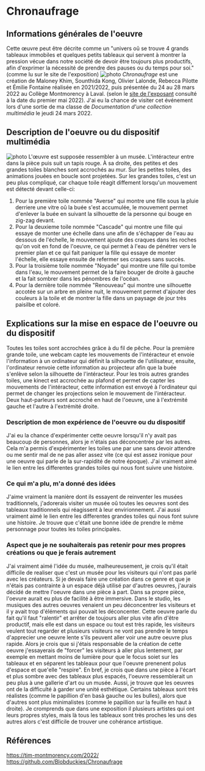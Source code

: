 # Chronaufrage

## Informations générales de l'oeuvre
Cette œuvre peut être décrite comme un "univers oû se trouve 4 grands tableaux immobiles et quelques petits tableaux qui servent à montrer la pression vécue dans notre société de devoir être toujours plus productifs, afin d'exprimer la nécessité de prendre des pauses ou du temps pour soi."(comme lu sur le site de l'exposition)
![photo](photos/bian_icu_cartel.jpg)
*Chronaufrage* est une création de Maloney Khim, Sounthida Kong, Olivier Lalonde, Rebecca Pilotte et Émilie Fontaine réalisée en 2021/2022, puis présentée du 24 au 28 mars 2022 au Collège Montmorency à Laval. (selon le [site de l'exposant](https://tim-montmorency.com/2022/) consulté à la date du premier mai 2022). J'ai eu la chance de visiter cet événement lors d'une sortie de ma classe de *Documentation d'une collection multimédia* le jeudi 24 mars 2022.

## Description de l'oeuvre ou du dispositif multimédia
![photo](photos/bian_icu_installation_visiteur.jpg)
L'œuvre est supposée ressembler à un musée. L'intéracteur entre dans la pièce puis suit un tapis rouge. À sa droite, des petites et des grandes toiles blanches sont accrochés au mur. Sur les petites toiles, des animations jouées en boucle sont projetées. Sur les grandes toiles, c'est un peu plus compliqué, car chaque toile réagit diffement lorsqu'un mouvement est détecté devant celle-ci:
1. Pour la première toile nommée "Averse" qui montre une fille sous la pluie derriere une vitre oû la buée s'est accumulée, le mouvement permet d'enlever la buée en suivant la silhouette de la personne qui bouge en zig-zag devant.
2. Pour la deuxieme toile nommée "Cascade" qui montre une fille qui essaye de monter une échelle dans une afin de s'échapper de l'eau au dessous de l'échelle, le mouvement ajoute des craques dans les roches qu'on voit en fond de l'oeuvre, ce qui permet à l'eau de pénétrer vers le premier plan et ce qui fait paniquer la fille qui essaye de monter l'échelle, elle essaye ensuite de refermer ses craques sans succès.
3. Pour la troisième toile nommée "Noyade" qui montre une fille qui tombe dans l'eau, le mouvement permet de la faire bouger de droite à gauche et la fait sombrer dans les pénombres de l'océan.
4. Pour la dernière toile nommée "Renouveau" qui montre une silhouette accotée sur un arbre en pleine nuit, le mouvement permet d'ajouter des couleurs à la toile et de montrer la fille dans un paysage de jour très paisilbe et coloré.

## Explications sur la mise en espace de l'oeuvre ou du dispositif 
Toutes les toiles sont accrochées grâce à du fil de pêche. Pour la première grande toile, une webcam capte les mouvements de l'intéracteur et envoie l'information à un ordinateur qui définit la silhouette de l'utilisateur, ensuite, l'ordinateur renvoie cette information au projecteur afin que la buée s'enlève selon la silhouette de l'intéracteur. Pour les trois autres grandes toiles, une kinect est accrochée au plafond et permet de capter les mouvements de l'intéracteur, cette information est envoyé à l'ordinateur qui permet de changer les projections selon le mouvement de l'intéracteur. Deux haut-parleurs sont accroché en haut de l'oeuvre, une à l'extrémité gauche et l'autre à l'extrémité droite.


### Description de mon expérience de l'oeuvre ou du dispositif
J'ai eu la chance d'expérimenter cette oeuvre lorsqu'il n'y avait pas beaucoup de personnes, alors je n'étais pas déconcentrée par les autres. Cela m'a permis d'expérimenter les toiles une par une sans devoir attendre ou me sentir mal de ne pas aller assez vite (ce qui est assez ironique pour une oeuvre qui parle de la sur-rapidité de notre époque). J'ai vraiment aimé le lien entre les differentes grandes toiles qui nous font suivre une histoire. 

### Ce qui m'a plu, m'a donné des idées
J'aime vraiment la manière dont ils essayent de reinventer les musées traditionnels, j'adorerais visiter un musée oû toutes les oeuvres sont des tableaux traditionnels qui réagissent à leur envirionnement.  J'ai aussi vraiment aimé le lien entre les differentes grandes toiles qui nous font suivre une histoire. Je trouve que c'était une bonne idée de prendre le même personnage pour toutes les toiles principales.
### Aspect que je ne souhaiterais pas retenir pour mes propres créations ou que je ferais autrement

J'ai vraiment aimé l'idée du musée, malheureusement, je crois qu'il était difficile de realiser que c'est un musée pour les visiteurs qui n'ont pas parlé avec les créateurs. Si je devais faire une création dans ce genre et que je n'étais pas contrainte à un espace déjà utilisé par d'autres oeuvres, j'aurais décidé de mettre l'oeuvre dans une pièce à part. Dans sa propre pièce, l'oevure aurait eu plus de facilité à être immersive. Dans le studio, les musiques des autres oeuvres venaient un peu déconcentrer les visiteurs et il y avait trop d'éléments qui pouvait les déconcenter. Cette oeuvre parle du fait qu'il faut "ralentir" et arrêter de toujours aller plus vite afin d'être productif, mais elle est dans un espace ou tout est très rapide, les visiteurs veulent tout regarder et plusieurs visiteurs ne vont pas prendre le temps d'apprecier une oeuvre lente s'ils peuvent aller voir une autre oeuvre plus rapide. Alors je crois que si j'étais responsable de la création de cette oeuvre j'essayerais de "forcer" les visiteurs à aller plus lentement, par exemple en mettant moins de lumière pour que le focus soiet sur les tableaux et en séparent les tableaux pour que l'oeuvre prenenent polus d'espace et que'elle "respire". En bref, je crois que dans une pièce à l'écart et plus sombre avec des tableaux plus espacés, l'oeuvre ressemblerait un peu plus à une gallerie d'art ou un musée. Aussi, je trouve que les oeuvres ont de la difficulté à garder une unité esthétique. Certains tableaux sont très réalistes (comme le papillion d'en basà  gauche ou les bulles), alors que d'autres sont plus minimalistes (comme le papillion sur la feuille en haut à droite). Je cromprends que dans une exposition il plusieurs artistes qui ont leurs propres styles, mais là tous les tableaux sont très proches les uns des autres alors c'est difficile de trouver une cohérance artistique. 

## Références
https://tim-montmorency.com/2022/
https://github.com/Blobduckies/Chronaufrage
